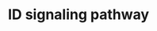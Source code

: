 ---
annotations:
- type: Pathway Ontology
  value: Inhibitor of DNA binding signaling pathway
authors:
- MaintBot
- AlexanderPico
- Christine Chichester
- Eweitz
description: 'Inhibitor of DNA binding (ID) proteins are members of the helix-loop-helix
  (HLH) family of proteins which lack a DNA binding domain themselves but bind to
  other family members inhibiting their DNA binding capacity. This family of proteins
  is comprised of IDs 1, 2, 3 and 4. They can be stimulated by ligands such as the
  Vascular Endothelial Growth Factor (VEGF), TGF beta and the T cell receptor.  Source:
  NetPath http://www.netpath.org/pathways?path_id=NetPath_5'
last-edited: 2021-12-23
organisms:
- Danio rerio
redirect_from:
- /index.php/Pathway:WP1374
- /instance/WP1374
schema-jsonld:
- '@context': https://schema.org/
  '@id': https://wikipathways.github.io/pathways/WP1374.html
  '@type': Dataset
  creator:
    '@type': Organization
    name: WikiPathways
  description: 'Inhibitor of DNA binding (ID) proteins are members of the helix-loop-helix
    (HLH) family of proteins which lack a DNA binding domain themselves but bind to
    other family members inhibiting their DNA binding capacity. This family of proteins
    is comprised of IDs 1, 2, 3 and 4. They can be stimulated by ligands such as the
    Vascular Endothelial Growth Factor (VEGF), TGF beta and the T cell receptor.  Source:
    NetPath http://www.netpath.org/pathways?path_id=NetPath_5'
  keywords:
  - tgif1
  - smad5
  - bmp2b
  - acvrl1
  - elk3
  - smad1
  - LOC559281
  - tcf12
  - myf6
  - ccna2
  - egf
  - zgc:113045
  - LOC557385
  - tcf7l2
  - LOC567895
  - LOC559111
  - smad3b
  - TCR
  - ELK4
  - cdk2
  - LCK
  - ccne
  - flt1
  - LOC556396
  - pax5
  - PAX2
  - atf3
  - MAPK
  - bmp6
  - RAS
  - rela
  - pax8
  - kdr
  - vegfab
  - Gene Symbol
  - PI3K
  - her6
  - id1
  - rb1
  - IGF1R
  - srebf1
  - tert
  - ctnnb1
  - rbl1
  - myf5
  - myod1
  - CD40LG
  - IFI16
  - NFKB1
  - zgc:123214
  - NGFB
  - zgc:86833
  - ID3
  - id2a
  - ERK
  - myog
  - bmpr2b
  - igf1
  license: CC0
  name: ID signaling pathway
seo: CreativeWork
title: ID signaling pathway
wpid: WP1374
---